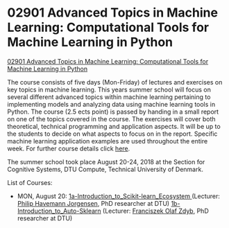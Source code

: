 # 02901 Advanced Topics in Machine Learning: Computational Tools for Machine Learning in Python

[02901 Advanced Topics in Machine Learning: Computational Tools for Machine Learning in Python](http://www2.imm.dtu.dk/courses/02901/)

The course consists of five days (Mon-Friday) of lectures and exercises on key topics in machine learning. This years summer school will focus on several different advanced topics within machine learning pertaining to implementing models and analyzing data using machine learning tools in Python. The course (2.5 ects point) is passed by handing in a small report on one of the topics covered in the course. The exercises will cover both theoretical, technical programming and application aspects. It will be up to the students to decide on what aspects to focus on in the report. Specific machine learning application examples are used throughout the entire week. For further course details click [here](https://github.com/kabartay/MLSS-DTU-SCS-2018/blob/master/courseprogramme.pdf).

The summer school took place August 20-24, 2018 at the Section for Cognitive Systems, DTU Compute, Technical University of Denmark.

List of Courses:

* MON, August 20: 
[1a-Introduction_to_Scikit-learn_Ecosystem ](https://github.com/kabartay/MLSS-DTU-SCS-2018/tree/master/1a-Introduction_to_Scikit-learn_Ecosystem%20) (Lecturer: [Philip Havemann Jorgensen](https://www.dtu.dk/english/service/phonebook/person?id=70543&tab=3&qt=dtuprojectquery), PhD researcher at DTU)
[1b-Introduction_to_Auto-Sklearn](https://github.com/kabartay/MLSS-DTU-SCS-2018/tree/master/1b-Introduction_to_Auto-Sklearn) (Lecturer: [Franciszek Olaf Zdyb](https://www.compute.dtu.dk/english/research/cogsys/research/phd-projects/phd-franciszek-olaf-zdyb), PhD researcher at DTU)	
